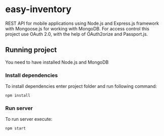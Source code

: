 # easy-inventory

REST API for mobile applications using Node.js and Express.js framework with Mongoose.js for working with MongoDB. For access control this project use OAuth 2.0, with the help of OAuth2orize and Passport.js.


## Running project

You need to have installed Node.js and MongoDB 

### Install dependencies 

To install dependencies enter project folder and run following command:
```
npm install
```

### Run server

To run server execute:
```
npm start 
```
